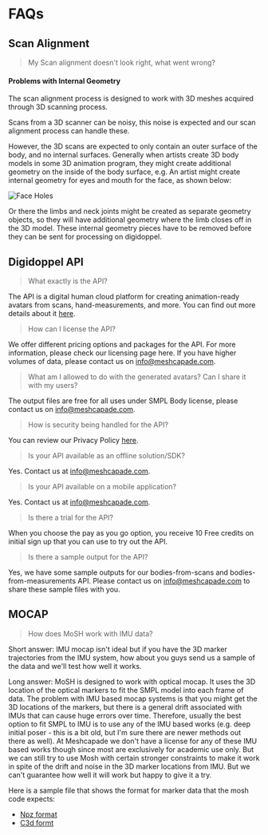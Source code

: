 # FAQs

## Scan Alignment

>  My Scan alignment doesn't look right, what went wrong?

#### Problems with Internal Geometry

The scan alignment process is designed to work with 3D meshes acquired through 3D scanning process. 

Scans from a 3D scanner can be noisy, this noise is expected and our scan alignment process can handle these. 

However, the 3D scans are expected to only contain an outer surface of the body, and no internal surfaces. Generally when artists create 3D body models in some 3D animation program, they might create additional geometry on the inside of the body surface, e.g.
An artist might create internal geometry for eyes and mouth for the face, as shown below:

![Face Holes](https://digidoppel.com/img/yes-no.png)

Or there the limbs and neck joints might be created as separate geometry objects, so they will have additional geometry where the limb closes off in the 3D model. 
These internal geometry pieces have to be removed before they can be sent for processing on digidoppel.

## Digidoppel API

> What exactly is the API?

The API is a digital human cloud platform for creating animation-ready avatars from scans, hand-measurements, and more. You can find out more details about it [here](https://meshcapade.com/infopages/api.html).

> How can I license the API?

We offer different pricing options and packages for the API. For more information, please check our licensing page here. If you have higher volumes of data, please contact us on info@meshcapade.com.

> What am I allowed to do with the generated avatars? Can I share it with my users?

The output files are free for all uses under SMPL Body license, please contact us on info@meshcapade.com.

> How is security being handled for the API?

You can review our Privacy Policy [here](https://info.meshcapade.com/faqs/api-privacy-policy).

> Is your API available as an offline solution/SDK?

Yes. Contact us at info@meshcapade.com.

> Is your API available on a mobile application?

Yes. Contact us at info@meshcapade.com.

> Is there a trial for the API?

When you choose the pay as you go option, you receive 10 Free credits on initial sign up that you can use to try out the API.

> Is there a sample output for the API?

Yes, we have some sample outputs for our bodies-from-scans and bodies-from-measurements API. Please  contact us on info@meshcapade.com to share these sample files with you.


## MOCAP

> How does MoSH work with IMU data?

Short answer: IMU mocap isn't ideal but if you have the 3D marker trajectories from the IMU system, how about you guys send us a sample of the data and we'll test how well it works.
 
Long answer: MoSH is designed to work with optical mocap. It uses the 3D location of the optical markers to fit the SMPL model into each frame of data. The problem with IMU based mocap systems is that you might get the 3D locations of the markers, but there is a general drift associated with IMUs that can cause huge errors over time. Therefore, usually the best option to fit SMPL to IMU is to use any of the IMU based works (e.g. deep initial poser - this is a bit old, but I'm sure there are newer methods out there as well). At Meshcapade we don't have a license for any of these IMU based works though since most are exclusively for academic use only. But we can still try to use Mosh with certain stronger constraints to make it work in spite of the drift and noise in the 3D marker locations from IMU. But we can't guarantee how well it will work  but happy to give it a try.
 
Here is a sample file that shows the format for marker data that the mosh code expects: 
 - [Npz format](https://drive.google.com/file/d/11tEf-WMwhpWI0fokznz3AqhTPz93S1z6/view?usp=sharing)
 - [C3d formt](https://drive.google.com/file/d/1yMon2dTiQO-mP2a4_XpYQ_skWjgxOO0h/view?usp=sharing)
 
<!--  
## SMPL - Technical Details

> How do I convert between SMPL and SMPL-X (and STAR)? 


>  What is PA-MPJPE?  What is Procrustes?


> When do I need to use a joint regressor and why?


> How do I add soft-tissue dynamics to SMPL?


> How do I get a gender neutral model?


> How do I get SMPL with 300 shape components?


> How do I get just the face (or hand) vertices in SMPL-X?


> How do I get the joints out of SMPL?


> How do I visualize SMPL in Blender?


> How do I sample body shapes?

> How do I use the shape prior as a loss? 

> How does VPoser work?

> How do I convert SMPL part rotations to other formats?

> How do I get parameters for the forward pass of SMPL/SMPLX from full-pose?

> I want to test for interpenetration?

> I ran SMPLify and the body shape is not right. What happened?

> Is there a library of example SMPL (SMPL-X) poses?


> Can I get the SMPL training data?


> How can I train my own SMPL model?

> I want to pose SMPL myself.  How can I do it?

> How do I generate animations in FBX format?


-->



